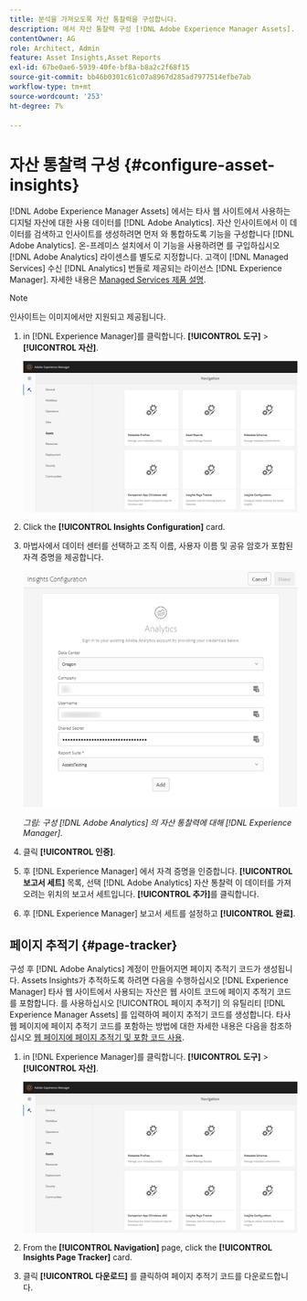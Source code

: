 ```yaml
---
title: 분석을 가져오도록 자산 통찰력을 구성합니다.
description: 에서 자산 통찰력 구성 [!DNL Adobe Experience Manager Assets].
contentOwner: AG
role: Architect, Admin
feature: Asset Insights,Asset Reports
exl-id: 67be0ae6-5939-40fe-bf8a-b8a2c2f68f15
source-git-commit: bb46b0301c61c07a8967d285ad7977514efbe7ab
workflow-type: tm+mt
source-wordcount: '253'
ht-degree: 7%

---
```


# 자산 통찰력 구성 {#configure-asset-insights}

[!DNL Adobe Experience Manager Assets] 에서는 타사 웹 사이트에서 사용하는 디지털 자산에 대한 사용 데이터를 [!DNL Adobe Analytics]. 자산 인사이트에서 이 데이터를 검색하고 인사이트를 생성하려면 먼저 와 통합하도록 기능을 구성합니다 [!DNL Adobe Analytics]. 온-프레미스 설치에서 이 기능을 사용하려면 를 구입하십시오 [!DNL Adobe Analytics] 라이센스를 별도로 지정합니다. 고객이 [!DNL Managed Services] 수신 [!DNL Analytics] 번들로 제공되는 라이선스 [!DNL Experience Manager]. 자세한 내용은 [Managed Services 제품 설명](https://helpx.adobe.com/legal/product-descriptions/adobe-experience-manager-managed-services.html).

>[!NOTE]
>
>인사이트는 이미지에서만 지원되고 제공됩니다.

1. in [!DNL Experience Manager]를 클릭합니다. **[!UICONTROL 도구]** > **[!UICONTROL 자산]**.

   ![chlimage_1-72](assets/chlimage_1-210.png)

1. Click the **[!UICONTROL Insights Configuration]** card.
1. 마법사에서 데이터 센터를 선택하고 조직 이름, 사용자 이름 및 공유 암호가 포함된 자격 증명을 제공합니다.

   ![Experience Manager에서 자산 통찰력에 대한 Adobe Analytics 구성](assets/insights_config2.png)

   *그림: 구성 [!DNL Adobe Analytics] 의 자산 통찰력에 대해 [!DNL Experience Manager].*

1. 클릭 **[!UICONTROL 인증]**.
1. 후 [!DNL Experience Manager] 에서 자격 증명을 인증합니다. **[!UICONTROL 보고서 세트]** 목록, 선택 [!DNL Adobe Analytics] 자산 통찰력 이 데이터를 가져오려는 위치의 보고서 세트입니다. **[!UICONTROL 추가]**&#x200B;를 클릭합니다.
1. 후 [!DNL Experience Manager] 보고서 세트를 설정하고 **[!UICONTROL 완료]**.

## 페이지 추적기 {#page-tracker}

구성 후 [!DNL Adobe Analytics] 계정이 만들어지면 페이지 추적기 코드가 생성됩니다. Assets Insights가 추적하도록 하려면 다음을 수행하십시오 [!DNL Experience Manager] 타사 웹 사이트에서 사용되는 자산은 웹 사이트 코드에 페이지 추적기 코드를 포함합니다. 를 사용하십시오 [!UICONTROL 페이지 추적기] 의 유틸리티 [!DNL Experience Manager Assets] 를 입력하여 페이지 추적기 코드를 생성합니다. 타사 웹 페이지에 페이지 추적기 코드를 포함하는 방법에 대한 자세한 내용은 다음을 참조하십시오 [웹 페이지에 페이지 추적기 및 포함 코드 사용](/help/assets/use-page-tracker.md).

1. in [!DNL Experience Manager]를 클릭합니다. **[!UICONTROL 도구]** > **[!UICONTROL 자산]**.

   ![chlimage_1-73](assets/chlimage_1-214.png)

1. From the **[!UICONTROL Navigation]** page, click the **[!UICONTROL Insights Page Tracker]** card.
1. 클릭 **[!UICONTROL 다운로드]** 를 클릭하여 페이지 추적기 코드를 다운로드합니다.
